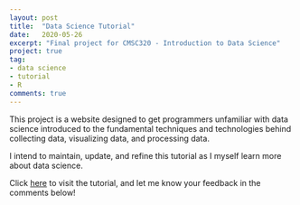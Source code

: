 ```yaml
---
layout: post
title:  "Data Science Tutorial"
date:   2020-05-26
excerpt: "Final project for CMSC320 - Introduction to Data Science"
project: true
tag:
- data science
- tutorial
- R
comments: true
---
```


This project is a website designed to get programmers unfamiliar with data
science introduced to the fundamental techniques and technologies behind
collecting data, visualizing data, and processing data.

I intend to maintain, update, and refine this tutorial as I myself learn more
about data science.

Click [here](https://jackcole.org/CMSC-320-Final-Project/index.html) to visit the tutorial, and let me know your
feedback in the comments below!